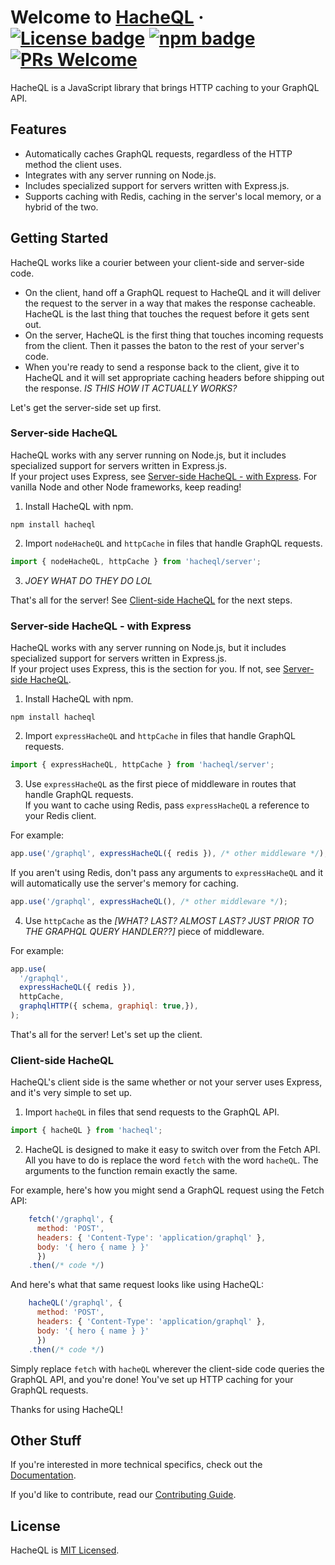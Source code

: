 # Welcome to [HacheQL](https://wwww.hacheql.com/) &middot; [![License badge](https://img.shields.io/badge/license-MIT-informational)](LICENSE) [![npm badge](https://img.shields.io/badge/npm-v1.0.0-informational)]() [![PRs Welcome](https://img.shields.io/badge/PRs-welcome-brightgreen)]()
HacheQL is a JavaScript library that brings HTTP caching to your GraphQL API.

## Features
- Automatically caches GraphQL requests, regardless of the HTTP method the client uses.
- Integrates with any server running on Node.js.
- Includes specialized support for servers written with Express.js.
- Supports caching with Redis, caching in the server's local memory, or a hybrid of the two.

## Getting Started
HacheQL works like a courier between your client-side and server-side code.
- On the client, hand off a GraphQL request to HacheQL and it will deliver the request to the server in a way that makes the response cacheable. HacheQL is the last thing that touches the request before it gets sent out.
- On the server, HacheQL is the first thing that touches incoming requests from the client. Then it passes the baton to the rest of your server's code. 
- When you're ready to send a response back to the client, give it to HacheQL and it will set appropriate caching headers before shipping out the response. *IS THIS HOW IT ACTUALLY WORKS?*

Let's get the server-side set up first.

### Server-side HacheQL

HacheQL works with any server running on Node.js, but it includes specialized support for servers written in Express.js.  
If your project uses Express, see [Server-side HacheQL - with Express](README.md#server-side-hacheql---with-express). For vanilla Node and other Node frameworks, keep reading!

1. Install HacheQL with npm.  
```
npm install hacheql
```

2. Import `nodeHacheQL` and `httpCache` in files that handle GraphQL requests.
```javascript
import { nodeHacheQL, httpCache } from 'hacheql/server';
```
3. *JOEY WHAT DO THEY DO LOL*

That's all for the server! See [Client-side HacheQL](README.md#client-side-hacheql) for the next steps.

### Server-side HacheQL - with Express
HacheQL works with any server running on Node.js, but it includes specialized support for servers written in Express.js.  
If your project uses Express, this is the section for you. If not, see [Server-side HacheQL](README.md#server-side-hacheql).

1. Install HacheQL with npm.  
```
npm install hacheql
```
2. Import `expressHacheQL` and `httpCache` in files that handle GraphQL requests.
```javascript
import { expressHacheQL, httpCache } from 'hacheql/server';
```
3. Use `expressHacheQL` as the first piece of middleware in routes that handle GraphQL requests.  
If you want to cache using Redis, pass `expressHacheQL` a reference to your Redis client.

For example:
```javascript
app.use('/graphql', expressHacheQL({ redis }), /* other middleware */);
```
If you aren't using Redis, don't pass any arguments to `expressHacheQL` and it will automatically use the server's memory for caching.
```javascript
app.use('/graphql', expressHacheQL(), /* other middleware */);
```
4. Use `httpCache` as the *[WHAT? LAST? ALMOST LAST? JUST PRIOR TO THE GRAPHQL QUERY HANDLER??]* piece of middleware.

For example:
```javascript
app.use(
  '/graphql',
  expressHacheQL({ redis }),
  httpCache,
  graphqlHTTP({ schema, graphiql: true,}),
);
```

That's all for the server! Let's set up the client.

### Client-side HacheQL
HacheQL's client side is the same whether or not your server uses Express, and it's very simple to set up.

1. Import `hacheQL` in files that send requests to the GraphQL API.
```javascript
import { hacheQL } from 'hacheql';
```

2. HacheQL is designed to make it easy to switch over from the Fetch API. All you have to do is replace the word `fetch` with the word `hacheQL`. The arguments to the function remain exactly the same.

For example, here's how you might send a GraphQL request using the Fetch API:
```javascript
    fetch('/graphql', {
      method: 'POST',
      headers: { 'Content-Type': 'application/graphql' },
      body: '{ hero { name } }'
      })
    .then(/* code */)
```

And here's what that same request looks like using HacheQL:
```javascript
    hacheQL('/graphql', {
      method: 'POST',
      headers: { 'Content-Type': 'application/graphql' },
      body: '{ hero { name } }'
      })
    .then(/* code */)
```

Simply replace `fetch` with `hacheQL` wherever the client-side code queries the GraphQL API, and you're done! You've set up HTTP caching for your GraphQL requests.

Thanks for using HacheQL!

## Other Stuff

If you're interested in more technical specifics, check out the [Documentation](DOCUMENTATION.md).

If you'd like to contribute, read our [Contributing Guide](CONTRIBUTING.md).
## License
HacheQL is [MIT Licensed](LICENSE).